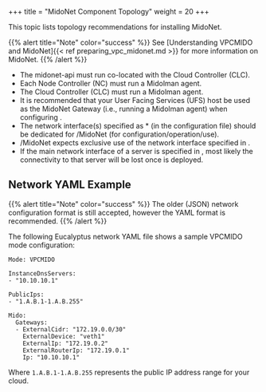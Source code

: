 +++
title = "MidoNet Component Topology"
weight = 20
+++

This topic lists topology recommendations for installing MidoNet.

{{% alert title="Note" color="success" %}}
See [Understanding VPCMIDO and MidoNet]{{< ref preparing_vpc_midonet.md >}} for more information on MidoNet.
{{% /alert %}}

* The midonet-api must run co-located with the Cloud Controller (CLC). 
* Each Node Controller (NC) must run a Midolman agent. 
* The Cloud Controller (CLC) must run a Midolman agent. 
* It is recommended that your User Facing Services (UFS) host be used as the MidoNet Gateway (i.e., running a Midolman agent) when configuring . 
* The network interface(s) specified as * (in the configuration file) should be dedicated for /MidoNet (for configuration/operation/use). 
* /MidoNet expects exclusive use of the network interface specified in . 
* If the main network interface of a server is specified in , most likely the connectivity to that server will be lost once is deployed. 

## Network YAML Example

{{% alert title="Note" color="success" %}}
The older (JSON) network configuration format is still accepted, however the YAML format is recommended.
{{% /alert %}}

The following Eucalyptus network YAML file shows a sample VPCMIDO mode configuration:

    Mode: VPCMIDO
    
    InstanceDnsServers:
    - "10.10.10.1"
    
    PublicIps:
    - "1.A.B.1-1.A.B.255"
    
    Mido:
      Gateways:
      - ExternalCidr: "172.19.0.0/30"
        ExternalDevice: "veth1"
        ExternalIp: "172.19.0.2"
        ExternalRouterIp: "172.19.0.1"
        Ip: "10.10.10.1"

Where `1.A.B.1-1.A.B.255` represents the public IP address range for your cloud.
